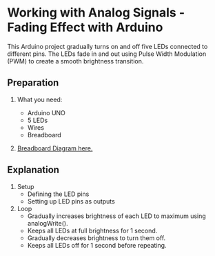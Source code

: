 # Working with Analog Signals - Fading Effect with Arduino

This Arduino project gradually turns on and off five LEDs connected to different pins. The LEDs fade in and out using Pulse Width Modulation (PWM) to create a smooth brightness transition.

## Preparation
1. What you need:
    - Arduino UNO 
    - 5 LEDs
    - Wires
    - Breadboard

2. [Breadboard Diagram here.](activity2/analog_signals_breadboard-diagram.ino)

## Explanation
1. Setup
    - Defining the LED pins
    - Setting up LED pins as outputs
2. Loop
    - Gradually increases brightness of each LED to maximum using analogWrite().
    - Keeps all LEDs at full brightness for 1 second.
    - Gradually decreases brightness to turn them off.
    - Keeps all LEDs off for 1 second before repeating.